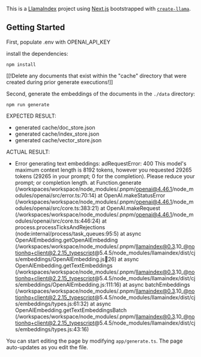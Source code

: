 This is a [LlamaIndex](https://www.llamaindex.ai/) project using [Next.js](https://nextjs.org/) bootstrapped with [`create-llama`](https://github.com/run-llama/LlamaIndexTS/tree/main/packages/create-llama).

## Getting Started

First, populate .env with OPENAI_API_KEY

install the dependencies:

```
npm install
```

[[!Delete any documents that exist within the "cache" directory that were created during prior generate executions!]]

Second, generate the embeddings of the documents in the `./data` directory:

```
npm run generate
```

EXPECTED RESULT:
- generated cache/doc_store.json
- generated cache/index_store.json
- generated cache/vector_store.json

ACTUAL RESULT:
- Error generating text embeddings:
adRequestError: 400 This model's maximum context length is 8192 tokens, however you requested 29265 tokens (29265 in your prompt; 0 for the completion). Please reduce your prompt; or completion length.
    at Function.generate (/workspaces/workspace/node_modules/.pnpm/openai@4.46.1/node_modules/openai/src/error.ts:70:14)
    at OpenAI.makeStatusError (/workspaces/workspace/node_modules/.pnpm/openai@4.46.1/node_modules/openai/src/core.ts:383:21)
    at OpenAI.makeRequest (/workspaces/workspace/node_modules/.pnpm/openai@4.46.1/node_modules/openai/src/core.ts:446:24)
    at process.processTicksAndRejections (node:internal/process/task_queues:95:5)
    at async OpenAIEmbedding.getOpenAIEmbedding (/workspaces/workspace/node_modules/.pnpm/llamaindex@0.3.10_@notionhq+client@2.2.15_typescript@5.4.5/node_modules/llamaindex/dist/cjs/embeddings/OpenAIEmbedding.js:100:26)
    at async OpenAIEmbedding.getTextEmbeddings (/workspaces/workspace/node_modules/.pnpm/llamaindex@0.3.10_@notionhq+client@2.2.15_typescript@5.4.5/node_modules/llamaindex/dist/cjs/embeddings/OpenAIEmbedding.js:111:16)
    at async batchEmbeddings (/workspaces/workspace/node_modules/.pnpm/llamaindex@0.3.10_@notionhq+client@2.2.15_typescript@5.4.5/node_modules/llamaindex/dist/cjs/embeddings/types.js:61:32)
    at async OpenAIEmbedding.getTextEmbeddingsBatch (/workspaces/workspace/node_modules/.pnpm/llamaindex@0.3.10_@notionhq+client@2.2.15_typescript@5.4.5/node_modules/llamaindex/dist/cjs/embeddings/types.js:43:16)


You can start editing the page by modifying `app/generate.ts`. The page auto-updates as you edit the file.
